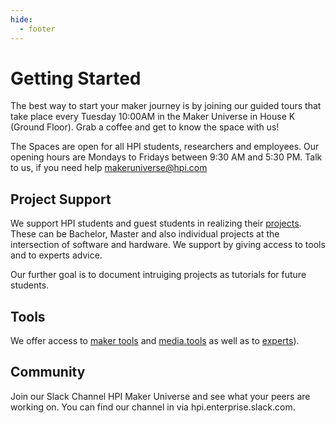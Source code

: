 ```yaml
---
hide:
  - footer
---
```


# Getting Started

The best way to start your maker journey is by joining our guided tours that take place every Tuesday 10:00AM in the Maker Universe in House K (Ground Floor). Grab a coffee and get to know the space with us!

The Spaces are open for all HPI students, researchers and employees. Our opening hours are Mondays to Fridays between 9:30 AM and 5:30 PM. Talk to us, if you need help makeruniverse@hpi.com

## Project Support

We support HPI students and guest students in realizing their [projects](./projects/projects.md). These can be Bachelor, Master and also individual projects at the intersection of software and hardware. We support by giving access to tools and to experts advice.

Our further goal is to document intruiging projects as tutorials for future students.

## Tools

We offer access to [maker tools](./tools/maker-tools.md) and [media.tools](./tools/media-tools.md) as well as to [experts](./team/team.md)).

## Community

Join our Slack Channel HPI Maker Universe and see what your peers are working on. You can find our channel in via hpi.enterprise.slack.com.